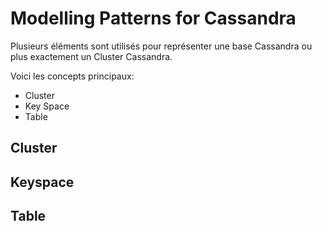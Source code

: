 # Modelling Patterns for Cassandra
Plusieurs éléments sont utilisés pour représenter une base Cassandra ou plus exactement un Cluster Cassandra.

Voici les concepts principaux:
* Cluster
* Key Space
* Table

## Cluster

## Keyspace

## Table


